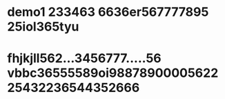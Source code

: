# demo1 233463 6636er567777895 25iol365tyu
# fhjkjll562...3456777.....56 vbbc36555589oi9887890000562225432236544352666

